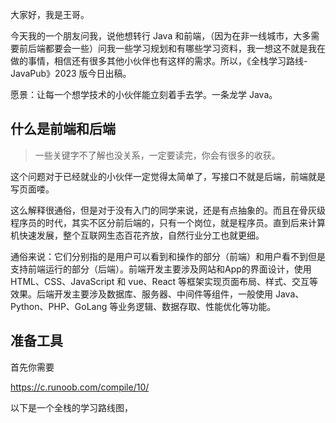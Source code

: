 <!--
 * @Author: rodert 731444260@qq.com
 * @Date: 2023-06-19 20:44:04
 * @LastEditors: rodert 731444260@qq.com
 * @LastEditTime: 2023-06-19 20:48:55
 * @FilePath: \code-route\docs\Java.md
 * @Description: 这是默认设置,请设置`customMade`, 打开koroFileHeader查看配置 进行设置: https://github.com/OBKoro1/koro1FileHeader/wiki/%E9%85%8D%E7%BD%AE
-->
大家好，我是王哥。

今天我的一个朋友问我，说他想转行 Java 和前端，（因为在非一线城市，大多需要前后端都要会一些）问我一些学习规划和有哪些学习资料，我一想这不就是我在做的事情，相信还有很多其他小伙伴也有这样的需求。所以，《全栈学习路线-JavaPub》2023 版今日出稿。

愿景：让每一个想学技术的小伙伴能立刻着手去学。一条龙学 Java。


## 什么是前端和后端

> 一些关键字不了解也没关系，一定要读完，你会有很多的收获。

这个问题对于已经就业的小伙伴一定觉得太简单了，写接口不就是后端，前端就是写页面喽。

这么解释很通俗，但是对于没有入门的同学来说，还是有点抽象的。而且在骨灰级程序员的时代，其实不区分前后端的，只有一个岗位，就是程序员。直到后来计算机快速发展，整个互联网生态百花齐放，自然行业分工也就更细。

通俗来说：它们分别指的是用户可以看到和操作的部分（前端）和用户看不到但是支持前端运行的部分（后端）。前端开发主要涉及网站和App的界面设计，使用 HTML、CSS、JavaScript 和 vue、React 等框架实现页面布局、样式、交互等效果。后端开发主要涉及数据库、服务器、中间件等组件，一般使用 Java、Python、PHP、GoLang 等业务逻辑、数据存取、性能优化等功能。


## 准备工具

首先你需要

https://c.runoob.com/compile/10/

以下是一个全栈的学习路线图，





